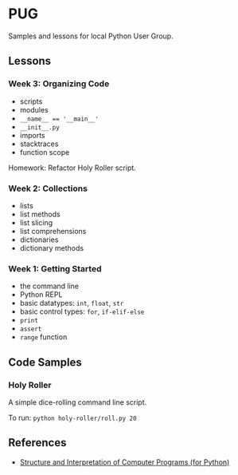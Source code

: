 # PUG

Samples and lessons for local Python User Group.

## Lessons

### Week 3: Organizing Code
- scripts
- modules
- `__name__ == '__main__'`
- `__init__.py`
- imports
- stacktraces
- function scope

Homework: Refactor Holy Roller script.

### Week 2: Collections
- lists
- list methods
- list slicing
- list comprehensions
- dictionaries
- dictionary methods

### Week 1: Getting Started
- the command line
- Python REPL
- basic datatypes: `int`, `float`, `str`
- basic control types: `for`, `if-elif-else`
- `print`
- `assert`
- `range` function

## Code Samples

### Holy Roller

A simple dice-rolling command line script.

To run: `python holy-roller/roll.py 20`

## References
- [Structure and Interpretation of Computer Programs (for Python)](http://www-inst.eecs.berkeley.edu/~cs61a/sp12/book/)
